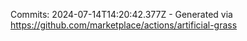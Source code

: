 Commits: 2024-07-14T14:20:42.377Z - Generated via https://github.com/marketplace/actions/artificial-grass
<br>
